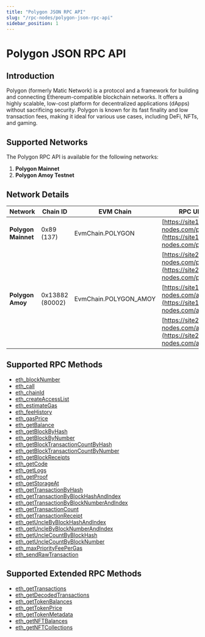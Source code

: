 ```yaml
---
title: "Polygon JSON RPC API"
slug: "/rpc-nodes/polygon-json-rpc-api"
sidebar_position: 1
---
```


# Polygon JSON RPC API

## Introduction

Polygon (formerly Matic Network) is a protocol and a framework for building and connecting Ethereum-compatible blockchain networks. It offers a highly scalable, low-cost platform for decentralized applications (dApps) without sacrificing security. Polygon is known for its fast finality and low transaction fees, making it ideal for various use cases, including DeFi, NFTs, and gaming.

## Supported Networks

The Polygon RPC API is available for the following networks:

1. **Polygon Mainnet**
2. **Polygon Amoy Testnet**

## Network Details

| Network             | Chain ID        | EVM Chain             | RPC URLs                                                                             |
| ------------------- | --------------- | --------------------- | ------------------------------------------------------------------------------------ |
| **Polygon Mainnet** | 0x89 (137)      | EvmChain.POLYGON      | [https://site1.moralis-nodes.com/polygon/](https://site1.moralis-nodes.com/polygon/) |
|                     |                 |                       | [https://site2.moralis-nodes.com/polygon/](https://site2.moralis-nodes.com/polygon/) |
| **Polygon Amoy**    | 0x13882 (80002) | EvmChain.POLYGON_AMOY | [https://site1.moralis-nodes.com/amoy/](https://site1.moralis-nodes.com/amoy/)       |
|                     |                 |                       | [https://site2.moralis-nodes.com/amoy/](https://site2.moralis-nodes.com/amoy/)       |

## Supported RPC Methods

- [eth_blockNumber](/rpc-nodes/reference/eth_blockNumber)
- [eth_call](/rpc-nodes/reference/eth_call)
- [eth_chainId](/rpc-nodes/reference/eth_chainId)
- [eth_createAccessList](/rpc-nodes/reference/eth_createAccessList)
- [eth_estimateGas](/rpc-nodes/reference/eth_estimateGas)
- [eth_feeHistory](/rpc-nodes/reference/eth_feeHistory)
- [eth_gasPrice](/rpc-nodes/reference/eth_gasPrice)
- [eth_getBalance](/rpc-nodes/reference/eth_getBalance)
- [eth_getBlockByHash](/rpc-nodes/reference/eth_getBlockByHash)
- [eth_getBlockByNumber](/rpc-nodes/reference/eth_getBlockByNumber)
- [eth_getBlockTransactionCountByHash](/rpc-nodes/reference/eth_getBlockTransactionCountByHash)
- [eth_getBlockTransactionCountByNumber](/rpc-nodes/reference/eth_getBlockTransactionCountByNumber)
- [eth_getBlockReceipts](/rpc-nodes/reference/eth_getBlockReceipts)
- [eth_getCode](/rpc-nodes/reference/eth_getCode)
- [eth_getLogs](/rpc-nodes/reference/eth_getLogs)
- [eth_getProof](/rpc-nodes/reference/eth_getProof)
- [eth_getStorageAt](/rpc-nodes/reference/eth_getStorageAt)
- [eth_getTransactionByHash](/rpc-nodes/reference/eth_getTransactionByHash)
- [eth_getTransactionByBlockHashAndIndex](/rpc-nodes/reference/eth_getTransactionByBlockHashAndIndex)
- [eth_getTransactionByBlockNumberAndIndex](/rpc-nodes/reference/eth_getTransactionByBlockNumberAndIndex)
- [eth_getTransactionCount](/rpc-nodes/reference/eth_getTransactionCount)
- [eth_getTransactionReceipt](/rpc-nodes/reference/eth_getTransactionReceipt)
- [eth_getUncleByBlockHashAndIndex](/rpc-nodes/reference/eth_getUncleByBlockHashAndIndex)
- [eth_getUncleByBlockNumberAndIndex](/rpc-nodes/reference/eth_getUncleByBlockNumberAndIndex)
- [eth_getUncleCountByBlockHash](/rpc-nodes/reference/eth_getUncleCountByBlockHash)
- [eth_getUncleCountByBlockNumber](/rpc-nodes/reference/eth_getUncleCountByBlockNumber)
- [eth_maxPriorityFeePerGas](/rpc-nodes/reference/eth_maxPriorityFeePerGas)
- [eth_sendRawTransaction](/rpc-nodes/reference/eth_sendRawTransaction)

## Supported Extended RPC Methods

- [eth_getTransactions](/rpc-nodes/reference/extended-rpc/eth_getTransactions)
- [eth_getDecodedTransactions](/rpc-nodes/reference/extended-rpc/eth_getDecodedTransactions)
- [eth_getTokenBalances](/rpc-nodes/reference/extended-rpc/eth_getTokenBalances)
- [eth_getTokenPrice](/rpc-nodes/reference/extended-rpc/eth_getTokenPrice)
- [eth_getTokenMetadata](/rpc-nodes/reference/extended-rpc/eth_getTokenMetadata)
- [eth_getNFTBalances](/rpc-nodes/reference/extended-rpc/eth_getNFTBalances)
- [eth_getNFTCollections](/rpc-nodes/reference/extended-rpc/eth_getNFTCollections)
